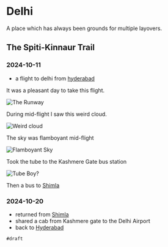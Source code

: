 # Delhi

A place which has always been grounds for multiple layovers.

## The Spiti-Kinnaur Trail

### 2024-10-11

- a flight to delhi from [hyderabad](../hyderabad)

It was a pleasant day to take this flight.

![The Runway](runway.avif)

During mid-flight I saw this weird cloud.

![Weird cloud](weird.avif)

The sky was flamboyant mid-flight

![Flamboyant Sky](sky.avif)

Took the tube to the Kashmere Gate bus station

![Tube Boy?](tube.avif)

Then a bus to [Shimla](../shimla#2024-10-12)

### 2024-10-20

- returned from [Shimla](../shimla#2024-10-19)
- shared a cab from Kashmere gate to the Delhi Airport
- back to [Hyderabad](../hyderabad)

`#draft`
